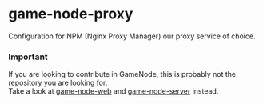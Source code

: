 # game-node-proxy
Configuration for NPM (Nginx Proxy Manager) our proxy service of choice.

### Important
If you are looking to contribute in GameNode, this is probably not the repository you are looking for.  
Take a look at [game-node-web](https://github.com/game-node-app/game-node-web) and [game-node-server](https://github.com/game-node-app/game-node-server) instead.
